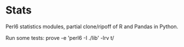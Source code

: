 Stats
=====

Perl6 statistics modules, partial clone/ripoff of R and Pandas in Python.

Run some tests: prove -e 'perl6 -I ./lib' -lrv t/
